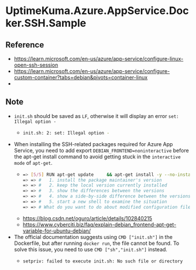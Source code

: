 # UptimeKuma.Azure.AppService.Docker.SSH.Sample

## Reference
- https://learn.microsoft.com/en-us/azure/app-service/configure-linux-open-ssh-session
- https://learn.microsoft.com/en-us/azure/app-service/configure-custom-container?tabs=debian&pivots=container-linux
- 
## Note
- `init.sh` should be saved as `LF`, otherwise it will display an error `set: Illegal option -`
  - ``` sh
    init.sh: 2: set: Illegal option -
    ```
- When installing the SSH-related packages required for Azure App Service, you need to add export `DEBIAN_FRONTEND=noninteractive` before the apt-get install command to avoid getting stuck in the `interactive mode` of `apt-get`.
  - ``` sh
    => [5/5] RUN apt-get update     && apt-get install -y --no-install-recommends dialog     && apt-get    install -y -  8.8s
    => => #   1. install the package maintainer's version
    => => #   2. keep the local version currently installed
    => => #   3. show the differences between the versions
    => => #   4. show a side-by-side difference between the versions
    => => #   5. start a new shell to examine the situation
    => => # What do you want to do about modified configuration file sshd_config?
    ```
  - https://blog.csdn.net/oguro/article/details/102840215
  - https://www.cyberciti.biz/faq/explain-debian_frontend-apt-get-variable-for-ubuntu-debian/
- The official documentation suggests using `CMD ["init.sh"]` in the Dockerfile, but after running `docker run`, the file cannot be found. To solve this issue, you need to use `CMD ["sh","init.sh"]` instead.
  - ``` sh
    setpriv: failed to execute init.sh: No such file or directory
    ```